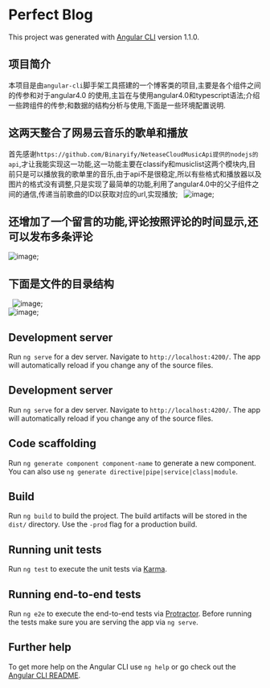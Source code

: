 # Perfect Blog

This project was generated with [Angular CLI](https://github.com/angular/angular-cli) version 1.1.0.
 
## 项目简介

本项目是由`angular-cli`脚手架工具搭建的一个博客类的项目,主要是各个组件之间的传参和对于angular4.0 的使用,主旨在与使用angular4.0和typescript语法;介绍一些跨组件的传参;和数据的结构分析与使用,下面是一些环境配置说明.

## 这两天整合了网易云音乐的歌单和播放
首先感谢`https://github.com/Binaryify/NeteaseCloudMusicApi提供的nodejs的api`,才让我能实现这一功能,这一功能主要在classify和musiclist这两个模块内,目前只是可以播放我的歌单里的音乐,由于api不是很稳定,所以有些格式和播放器以及图片的格式没有调整,只是实现了最简单的功能,利用了angular4.0中的父子组件之间的通信,传递当前歌曲的ID以获取对应的url,实现播放;
 
![image](https://github.com/mr-xkk/angular4.0-works/blob/master/src/assets/images/muscilist1.png);
 
## 还增加了一个留言的功能,评论按照评论的时间显示,还可以发布多条评论

![image](https://github.com/mr-xkk/angular4.0-works/blob/master/src/assets/images/talklist.png);
 
## 下面是文件的目录结构
 
![image](https://github.com/mr-xkk/angular4.0-works/blob/master/src/assets/images/list1.png);
<br>
![image](https://github.com/mr-xkk/angular4.0-works/blob/master/src/assets/images/list2.png);
 
## Development server

Run `ng serve` for a dev server. Navigate to `http://localhost:4200/`. The app will automatically reload if you change any of the source files.

## Development server

Run `ng serve` for a dev server. Navigate to `http://localhost:4200/`. The app will automatically reload if you change any of the source files.

## Code scaffolding

Run `ng generate component component-name` to generate a new component. You can also use `ng generate directive|pipe|service|class|module`.

## Build

Run `ng build` to build the project. The build artifacts will be stored in the `dist/` directory. Use the `-prod` flag for a production build.

## Running unit tests

Run `ng test` to execute the unit tests via [Karma](https://karma-runner.github.io).

## Running end-to-end tests

Run `ng e2e` to execute the end-to-end tests via [Protractor](http://www.protractortest.org/).
Before running the tests make sure you are serving the app via `ng serve`.

## Further help

To get more help on the Angular CLI use `ng help` or go check out the [Angular CLI README](https://github.com/angular/angular-cli/blob/master/README.md).
